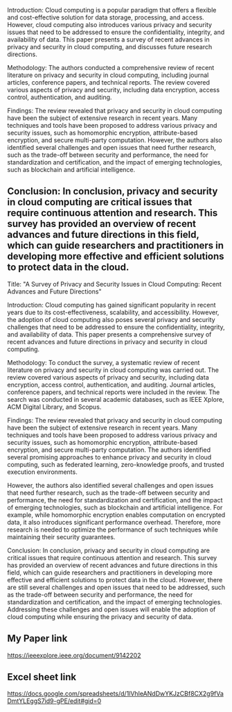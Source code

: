 Introduction:
Cloud computing is a popular paradigm that offers a flexible and cost-effective solution for data storage, processing, and access. However, cloud computing also introduces various privacy and security issues that need to be addressed to ensure the confidentiality, integrity, and availability of data. This paper presents a survey of recent advances in privacy and security in cloud computing, and discusses future research directions.

Methodology:
The authors conducted a comprehensive review of recent literature on privacy and security in cloud computing, including journal articles, conference papers, and technical reports. The review covered various aspects of privacy and security, including data encryption, access control, authentication, and auditing.

Findings:
The review revealed that privacy and security in cloud computing have been the subject of extensive research in recent years. Many techniques and tools have been proposed to address various privacy and security issues, such as homomorphic encryption, attribute-based encryption, and secure multi-party computation. However, the authors also identified several challenges and open issues that need further research, such as the trade-off between security and performance, the need for standardization and certification, and the impact of emerging technologies, such as blockchain and artificial intelligence.

Conclusion:
In conclusion, privacy and security in cloud computing are critical issues that require continuous attention and research. This survey has provided an overview of recent advances and future directions in this field, which can guide researchers and practitioners in developing more effective and efficient solutions to protect data in the cloud.
-----------------

Title: "A Survey of Privacy and Security Issues in Cloud Computing: Recent Advances and Future Directions"

Introduction:
Cloud computing has gained significant popularity in recent years due to its cost-effectiveness, scalability, and accessibility. However, the adoption of cloud computing also poses several privacy and security challenges that need to be addressed to ensure the confidentiality, integrity, and availability of data. This paper presents a comprehensive survey of recent advances and future directions in privacy and security in cloud computing.

Methodology:
To conduct the survey, a systematic review of recent literature on privacy and security in cloud computing was carried out. The review covered various aspects of privacy and security, including data encryption, access control, authentication, and auditing. Journal articles, conference papers, and technical reports were included in the review. The search was conducted in several academic databases, such as IEEE Xplore, ACM Digital Library, and Scopus.

Findings:
The review revealed that privacy and security in cloud computing have been the subject of extensive research in recent years. Many techniques and tools have been proposed to address various privacy and security issues, such as homomorphic encryption, attribute-based encryption, and secure multi-party computation. The authors identified several promising approaches to enhance privacy and security in cloud computing, such as federated learning, zero-knowledge proofs, and trusted execution environments.

However, the authors also identified several challenges and open issues that need further research, such as the trade-off between security and performance, the need for standardization and certification, and the impact of emerging technologies, such as blockchain and artificial intelligence. For example, while homomorphic encryption enables computation on encrypted data, it also introduces significant performance overhead. Therefore, more research is needed to optimize the performance of such techniques while maintaining their security guarantees.

Conclusion:
In conclusion, privacy and security in cloud computing are critical issues that require continuous attention and research. This survey has provided an overview of recent advances and future directions in this field, which can guide researchers and practitioners in developing more effective and efficient solutions to protect data in the cloud. However, there are still several challenges and open issues that need to be addressed, such as the trade-off between security and performance, the need for standardization and certification, and the impact of emerging technologies. Addressing these challenges and open issues will enable the adoption of cloud computing while ensuring the privacy and security of data.

## My Paper link
https://ieeexplore.ieee.org/document/9142202

## Excel sheet link 
https://docs.google.com/spreadsheets/d/1lVhIeANdDwYKJzCBf8CX2g9fVaDmtYLEggS7id9-gPE/edit#gid=0